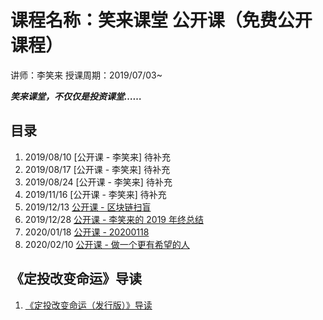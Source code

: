 # 课程名称：笑来课堂 公开课（免费公开课程）

讲师：李笑来 授课周期：2019/07/03~

***笑来课堂，不仅仅是投资课堂……***

## 目录

1. 2019/08/10 [公开课 - 李笑来] 待补充
2. 2019/08/17 [公开课 - 李笑来] 待补充
3. 2019/08/24 [公开课 - 李笑来] 待补充
4. 2019/11/16 [公开课 - 李笑来] 待补充
5. 2019/12/13 [公开课 - 区块链扫盲](/xiaolai-main-course-public/20191213-public-course-blockchain-abc.md)
6. 2019/12/28 [公开课 - 李笑来的 2019 年终总结](/xiaolai-main-course-public/20191228-public-course-lixiaolai-2019.md)    
7. 2020/01/18 [公开课 - 20200118](/xiaolai-main-course-public/20200118-public-course-20200118.md) 
8. 2020/02/10 [公开课 - 做一个更有希望的人](/xiaolai-main-course-public/20200210-public-course-hope.md) 


## 《定投改变命运》导读

1. [《定投改变命运（发行版）》导读](/xiaolai-main-course-public/understanding_of_onregularinvesting_publish_version.md)
